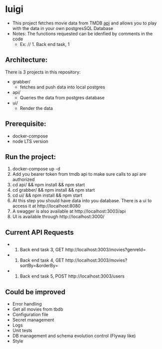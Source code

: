 # luigi

- This project fetches movie data from TMDB  [api](https://developer.themoviedb.org) and allows you to play with the data in your own postgresSQL Database
- Notes: The functions requested can be idenfied by comments in the code
  - Ex: // 1. Back end task, 1


## Architecture:
There is 3 projects in this repository:
- grabber/
  - fetches and push data into local postgres
- api/
  - Queries the data from postgres database
- ui/
  - Render the data

## Prerequisite:
- docker-compose
- node LTS version


## Run the project:
1. docker-compose up -d
2. Add you bearer token from tmdb api to make sure calls to api are authorized
3. cd api/ && npm install && npm start
4. cd grabber/ && npm install && npm start
4. cd ui/ && npm install && npm start
5. At this step you should have data into you database. There is a ui to access it at http://localhost:8080
6. A swagger is also available at http://localhost:3003/api
7. UI is available through http://localhost:3000/

## Current API Requests
- 1. Back end task 3, GET http://localhost:3003/movies?genreId=
- 1. Back end task 4, GET http://localhost:3003/movies?sortBy=&orderBy=
- 1. Back end task 5, POST http://localhost:3003/users

## Could be improved
- Error handling
- Get all movies from tbdb
- Configuration file 
- Secret management
- Logs
- Unit tests
- DB management and schema evolution control (Flyway like)
- Style